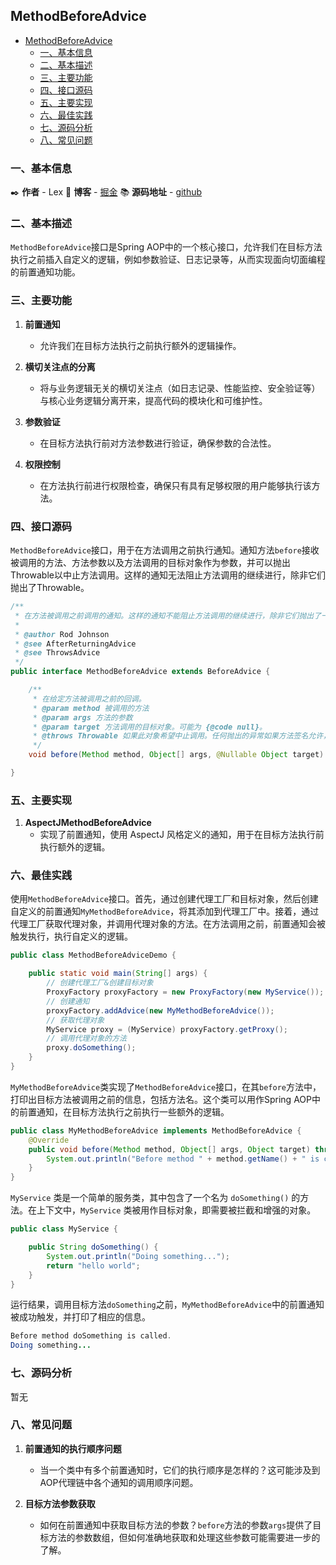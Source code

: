 ## MethodBeforeAdvice

- [MethodBeforeAdvice](#MethodBeforeAdvice)
    - [一、基本信息](#一基本信息)
    - [二、基本描述](#二基本描述)
    - [三、主要功能](#三主要功能)
    - [四、接口源码](#四接口源码)
    - [五、主要实现](#五主要实现)
    - [六、最佳实践](#六最佳实践)
    - [七、源码分析](#七源码分析)
    - [八、常见问题](#八常见问题)

### 一、基本信息

✒️ **作者** - Lex 📝 **博客** - [掘金](https://juejin.cn/user/4251135018533068/posts) 📚 **源码地址** - [github](https://github.com/xuchengsheng/spring-reading)

### 二、基本描述

`MethodBeforeAdvice`接口是Spring AOP中的一个核心接口，允许我们在目标方法执行之前插入自定义的逻辑，例如参数验证、日志记录等，从而实现面向切面编程的前置通知功能。

### 三、主要功能

1. **前置通知**

   + 允许我们在目标方法执行之前执行额外的逻辑操作。

2. **横切关注点的分离**

   + 将与业务逻辑无关的横切关注点（如日志记录、性能监控、安全验证等）与核心业务逻辑分离开来，提高代码的模块化和可维护性。

3. **参数验证**

   + 在目标方法执行前对方法参数进行验证，确保参数的合法性。

4. **权限控制**

   + 在方法执行前进行权限检查，确保只有具有足够权限的用户能够执行该方法。

### 四、接口源码

`MethodBeforeAdvice`接口，用于在方法调用之前执行通知。通知方法`before`接收被调用的方法、方法参数以及方法调用的目标对象作为参数，并可以抛出Throwable以中止方法调用。这样的通知无法阻止方法调用的继续进行，除非它们抛出了Throwable。

```java
/**
 * 在方法被调用之前调用的通知。这样的通知不能阻止方法调用的继续进行，除非它们抛出了一个Throwable。
 *
 * @author Rod Johnson
 * @see AfterReturningAdvice
 * @see ThrowsAdvice
 */
public interface MethodBeforeAdvice extends BeforeAdvice {

	/**
	 * 在给定方法被调用之前的回调。
	 * @param method 被调用的方法
	 * @param args 方法的参数
	 * @param target 方法调用的目标对象。可能为 {@code null}。
	 * @throws Throwable 如果此对象希望中止调用。任何抛出的异常如果方法签名允许，将返回给调用者。否则异常将作为运行时异常进行包装。
	 */
	void before(Method method, Object[] args, @Nullable Object target) throws Throwable;

}
```

### 五、主要实现

1. **AspectJMethodBeforeAdvice**
   - 实现了前置通知，使用 AspectJ 风格定义的通知，用于在目标方法执行前执行额外的逻辑。

### 六、最佳实践

使用`MethodBeforeAdvice`接口。首先，通过创建代理工厂和目标对象，然后创建自定义的前置通知`MyMethodBeforeAdvice`，将其添加到代理工厂中。接着，通过代理工厂获取代理对象，并调用代理对象的方法。在方法调用之前，前置通知会被触发执行，执行自定义的逻辑。

```java
public class MethodBeforeAdviceDemo {

    public static void main(String[] args) {
        // 创建代理工厂&创建目标对象
        ProxyFactory proxyFactory = new ProxyFactory(new MyService());
        // 创建通知
        proxyFactory.addAdvice(new MyMethodBeforeAdvice());
        // 获取代理对象
        MyService proxy = (MyService) proxyFactory.getProxy();
        // 调用代理对象的方法
        proxy.doSomething();
    }
}
```

`MyMethodBeforeAdvice`类实现了`MethodBeforeAdvice`接口，在其`before`方法中，打印出目标方法被调用之前的信息，包括方法名。这个类可以用作Spring AOP中的前置通知，在目标方法执行之前执行一些额外的逻辑。

```java
public class MyMethodBeforeAdvice implements MethodBeforeAdvice {
    @Override
    public void before(Method method, Object[] args, Object target) throws Throwable {
        System.out.println("Before method " + method.getName() + " is called.");
    }
}
```

`MyService` 类是一个简单的服务类，其中包含了一个名为 `doSomething()` 的方法。在上下文中，`MyService` 类被用作目标对象，即需要被拦截和增强的对象。

```java
public class MyService {

    public String doSomething() {
        System.out.println("Doing something...");
        return "hello world";
    }
}
```

运行结果，调用目标方法`doSomething`之前，`MyMethodBeforeAdvice`中的前置通知被成功触发，并打印了相应的信息。

```java
Before method doSomething is called.
Doing something...
```

### 七、源码分析

暂无

### 八、常见问题

1. **前置通知的执行顺序问题**

   + 当一个类中有多个前置通知时，它们的执行顺序是怎样的？这可能涉及到AOP代理链中各个通知的调用顺序问题。

2. **目标方法参数获取**

   + 如何在前置通知中获取目标方法的参数？`before`方法的参数`args`提供了目标方法的参数数组，但如何准确地获取和处理这些参数可能需要进一步的了解。